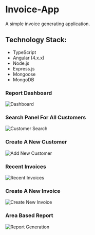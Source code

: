 # Invoice-App

A simple invoice generating application.

## Technology Stack:
- TypeScript
- Angular (4.x.x)
- Node.js
- Express.js
- Mongoose
- MongoDB

### Report Dashboard
![Dashboard](http://storage7.static.itmages.com/i/17/0603/h_1496509695_4348199_65b496d065.png)

### Search Panel For All Customers
![Customer Search](http://storage8.static.itmages.com/i/17/0603/h_1496509779_6507753_17cb28598a.png)

### Create A New Customer
![Add New Customer](http://storage1.static.itmages.com/i/17/0603/h_1496509908_6038508_a7c95d6867.png)

### Recent Invoices
![Recent Invoices](http://storage2.static.itmages.com/i/17/0603/h_1496509982_3123624_784325f763.png)

### Create A New Invoice
![Create New Invoice](http://storage4.static.itmages.com/i/17/0603/h_1496510067_9311306_0db6d2f1cc.png)

### Area Based Report
![Report Generation](http://storage7.static.itmages.com/i/17/0603/h_1496510133_2262834_b218570278.png)